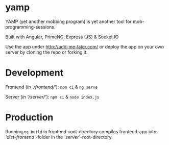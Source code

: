 # yamp

YAMP (yet another mobbing program) is yet another tool for mob-programming-sessions.

Built with Angular, PrimeNG, Express (JS) & Socket.IO

Use the app under http://add-me-later.com/ 
or deploy the app on your own server by cloning the repo 
or forking it.


# Development
 
Frontend (_in '/frontend/'_): `npm ci` & `ng serve`

Server (_in '/server/'_): `npm ci` & `node index.js`

# Production

Running `ng build` in frontend-root-directory compiles frontend-app into _'dist-frontend'_-folder 
in the _'server'_-root-directory.